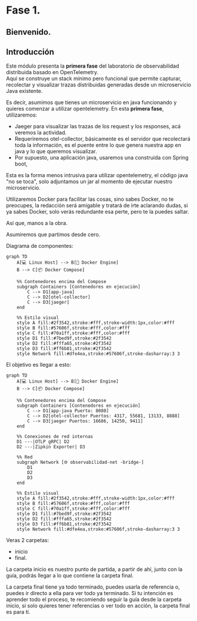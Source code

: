 # Fase 1.

## Bienvenido.

## Introducción
Este módulo presenta la **primera fase** del laboratorio de observabilidad distribuida basado en OpenTelemetry.  
Aquí se construye un stack mínimo pero funcional que permite capturar, recolectar y visualizar trazas distribuidas generadas desde un microservicio Java existente.

Es decir, asumimos que tienes un microservicio en java funcionando y quieres comenzar a utilizar opentelemetry.
En esta **primera fase**, utilizaremos:

* Jaeger para visualizar las trazas de los request y los responses, acá veremos la actividad.
* Requeriremos otel-collector, básicamente es el servidor que recolectará toda la información, es el puente entre lo que genera nuestra app en java y lo que queremos visualizar.
* Por supuesto, una aplicación java, usaremos una construida con Spring boot,
  
Esta es la forma menos intrusiva para utilizar opentelemetry, el código java "no se toca", solo adjuntamos un jar al momento de ejecutar nuestro microservicio.

Utilizaremos Docker para facilitar las cosas, sino sabes Docker, no te preocupes, la redacción será amigable y tratará de irte aclarando dudas,
si ya sabes Docker, solo verás redundante esa perte, pero te la puedes saltar.

Así que, manos  a la obra.

Asumiremos que partimos desde cero.

Diagrama de componentes:
``` mermaid
graph TD
    A[💻 Linux Host] --> B[🐳 Docker Engine]
    B --> C[📦 Docker Compose]

    %% Contenedores encima del Compose
    subgraph Containers [Contenedores en ejecución]
        C --> D1[app-java]
        C --> D2[otel-collector]
        C --> D3[jaeger]
    end

    %% Estilo visual
    style A fill:#2f3542,stroke:#fff,stroke-width:1px,color:#fff
    style B fill:#57606f,stroke:#fff,color:#fff
    style C fill:#70a1ff,stroke:#fff,color:#fff
    style D1 fill:#7bed9f,stroke:#2f3542
    style D2 fill:#fffa65,stroke:#2f3542
    style D3 fill:#ff6b81,stroke:#2f3542
    style Network fill:#dfe4ea,stroke:#57606f,stroke-dasharray:3 3
```

El objetivo es llegar a esto:

``` mermaid
graph TD
    A[💻 Linux Host] --> B[🐳 Docker Engine]
    B --> C[📦 Docker Compose]

    %% Contenedores encima del Compose
    subgraph Containers [Contenedores en ejecución]
        C --> D1[app-java Puerto: 8080]
        C --> D2[otel-collector Puertos: 4317, 55681, 13133, 8888]
        C --> D3[jaeger Puertos: 16686, 14250, 9411]
    end

    %% Conexiones de red internas
    D1 ---|OTLP gRPC| D2
    D2 ---|Zipkin Exporter| D3

    %% Red
    subgraph Network [🌐 observabilidad-net -bridge-]
        D1
        D2
        D3
    end

    %% Estilo visual
    style A fill:#2f3542,stroke:#fff,stroke-width:1px,color:#fff
    style B fill:#57606f,stroke:#fff,color:#fff
    style C fill:#70a1ff,stroke:#fff,color:#fff
    style D1 fill:#7bed9f,stroke:#2f3542
    style D2 fill:#fffa65,stroke:#2f3542
    style D3 fill:#ff6b81,stroke:#2f3542
    style Network fill:#dfe4ea,stroke:#57606f,stroke-dasharray:3 3
``` 
Veras 2 carpetas:

* inicio
* final.

La carpeta inicio es nuestro punto de partida, a partir de ahí, junto con la guía, podrás llegar a lo que contiene la carpeta final.

La carpeta final tiene ya todo terminado, puedes usarla de referencia o, puedes ir directo a ella para ver todo ya terminado.
Si tu intención es aprender todo el proceso, te recomiendo seguir la guía desde la carpeta inicio, si solo quieres tener referencias o ver todo en acción,
la carpeta final es para tí.
